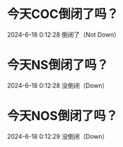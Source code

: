 # 今天COC倒闭了吗？

2024-6-18 0:12:28 倒闭了（Not Down）

# 今天NS倒闭了吗？

2024-6-18 0:12:28 没倒闭（Down）

# 今天NOS倒闭了吗？

2024-6-18 0:12:29 没倒闭（Down）

